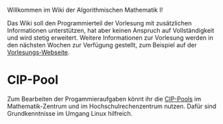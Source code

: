 Willkommen im Wiki der Algorithmischen Mathematik I!

Das Wiki soll den Programmierteil der Vorlesung mit zusätzlichen Informationen
unterstützen, hat aber keinen Anspruch auf Vollständigkeit und wird stetig
erweitert.
Weitere Informationen zur Vorlesung werden in den nächsten Wochen zur Verfügung
gestellt, zum Beispiel auf der
[Vorlesungs-Webseite](https://ins.uni-bonn.de/teachings/ws-2025-494-v1g5-algorithmische-m/).

# CIP-Pool

Zum Bearbeiten der Progammieraufgaben könnt ihr die
[CIP-Pools](https://www.fsmath.uni-bonn.de/de/infos/sonstiges/cip-pool)
im Mathematik-Zentrum und im Hochschulrechenzentrum nutzen.
Dafür sind Grundkenntnisse im Umgang Linux hilfreich.
